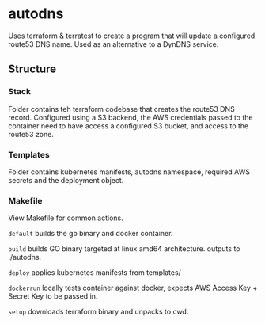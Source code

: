 # autodns

Uses terraform & terratest to create a program that will update a configured 
route53 DNS name. Used as an alternative to a DynDNS service. 

## Structure

### Stack

Folder contains teh terraform codebase that creates the route53 DNS record. 
Configured using a S3 backend, the AWS credentials passed to the container need
to have access a configured S3 bucket, and access to the route53 zone. 

### Templates

Folder contains kubernetes manifests, autodns namespace, required AWS secrets 
and the deployment object.

### Makefile 

View Makefile for common actions.

```default``` builds the go binary and docker container. 

```build``` builds GO binary targeted at linux amd64 architecture. 
outputs to ./autodns.

```deploy``` applies kubernetes manifests from templates/ 

```dockerrun``` locally tests container against docker, expects AWS 
Access Key + Secret Key to be passed in. 

```setup``` downloads terraform binary and unpacks to cwd. 


